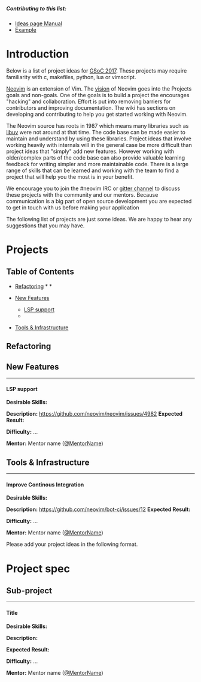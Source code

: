 ##### Contributing to this list:
* [Ideas page Manual](http://write.flossmanuals.net/gsoc-mentoring/making-your-ideas-page/)
* [Example](https://github.com/nim-lang/Nim/wiki/GSoC-2016-Ideas)

# Introduction
Below is a list of project ideas for [GSoC 2017](https://developers.google.com/open-source/gsoc/). These projects may require familiarity with c, makefiles, python, lua or vimscript.

[Neovim](https://neovim.io/) is an extension of Vim. The [vision](https://neovim.io/charter/) of Neovim goes into the Projects goals and non-goals. One of the goals is to build a project the encourages "hacking" and collaboration. Effort is put into removing barriers for contributors and improving documentation. The wiki has sections on developing and contributing to help you get started working with Neovim.

The Neovim source has roots in 1987 which means many libraries such as [libuv](https://github.com/libuv/libuv) were not around at that time. The code base can be made easier to maintain and understand by using these libraries. Project ideas that involve working heavily with internals will in the general case be more difficult than project ideas that "simply" add new features. However working with older/complex parts of the code base can also provide valuable learning feedback for writing simpler and more maintainable code. There is a large range of skills that can be learned and working with the team to find a project that will help you the most is in your benefit.

We encourage you to join the #neovim IRC or [gitter channel](https://gitter.im/neovim/neovim) to discuss these projects with the community and our mentors. Because communication is a big part of open source development you are expected to get in touch with us before making your application

The following list of projects are just some ideas. We are happy to hear any suggestions that you may have.

# Projects

## Table of Contents
  * [Refactoring](#refactoring)
      * 
      * 
    
  * [New Features](#new-features)
      * [LSP support](#lsp-support)
      * 

  * [Tools &amp; Infrastructure](#tools--infrastructure)

## Refactoring

## New Features
___
#### LSP support

**Desirable Skills:**

**Description:**
https://github.com/neovim/neovim/issues/4982
**Expected Result:**

**Difficulty:** ...

**Mentor:** Mentor name ([@MentorName](http://github.com/MentorName))

## Tools & Infrastructure

___
#### Improve Continous Integration

**Desirable Skills:**

**Description:**
https://github.com/neovim/bot-ci/issues/12
**Expected Result:**

**Difficulty:** ...

**Mentor:** Mentor name ([@MentorName](http://github.com/MentorName))



Please add your project ideas in the following format.

# Project spec

## Sub-project
___
#### Title

**Desirable Skills:**

**Description:**

**Expected Result:**

**Difficulty:** ...

**Mentor:** Mentor name ([@MentorName](http://github.com/MentorName))